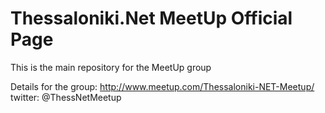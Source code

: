 Thessaloniki.Net MeetUp Official Page
======

This is the main repository for the MeetUp group

Details for the group:
http://www.meetup.com/Thessaloniki-NET-Meetup/
twitter: @ThessNetMeetup
